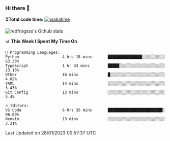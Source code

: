 ### Hi there 👋

⏳**Total code time:** [![wakatime](https://wakatime.com/badge/user/2cbd8003-b8b8-4565-92d7-ad9c23ff1846.svg)](https://wakatime.com/@2cbd8003-b8b8-4565-92d7-ad9c23ff1846)

<img src="https://github-readme-stats.vercel.app/api?username=redfrogsss&show_icons=true" alt="redfrogsss's Github stats"></img>

<!--START_SECTION:waka-->
📊 **This Week I Spent My Time On** 

```text
💬 Programming Languages: 
Python                   4 hrs 18 mins       ███████████████░░░░░░░░░░   63.33% 
TypeScript               1 hr 34 mins        █████░░░░░░░░░░░░░░░░░░░░   23.16% 
Other                    16 mins             █░░░░░░░░░░░░░░░░░░░░░░░░   4.02% 
YAML                     14 mins             ░░░░░░░░░░░░░░░░░░░░░░░░░   3.43% 
Git Config               13 mins             ░░░░░░░░░░░░░░░░░░░░░░░░░   3.4%

🔥 Editors: 
VS Code                  6 hrs 35 mins       ████████████████████████░   96.69% 
Neovim                   13 mins             ░░░░░░░░░░░░░░░░░░░░░░░░░   3.31%

```


 Last Updated on 28/01/2023 00:57:37 UTC
<!--END_SECTION:waka-->
